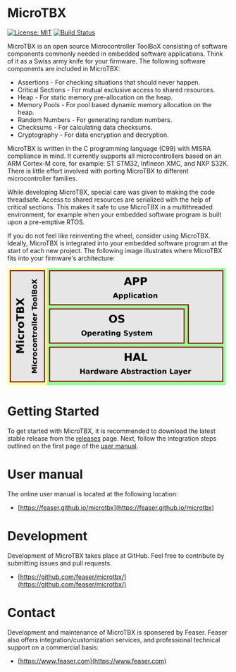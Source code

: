 # MicroTBX
[![License: MIT](https://img.shields.io/badge/License-MIT-yellow.svg)](https://opensource.org/licenses/MIT)
[![Build Status](https://travis-ci.com/feaser/microtbx.svg?branch=master)](https://travis-ci.com/feaser/microtbx)

MicroTBX is an open source Microcontroller ToolBoX consisting of software components commonly needed in embedded software applications. Think of it as a Swiss army knife for your firmware. The following software components are included in MicroTBX:

* Assertions - For checking situations that should never happen.
* Critical Sections - For mutual exclusive access to shared resources.
* Heap - For static memory pre-allocation on the heap.
* Memory Pools - For pool based dynamic memory allocation on the heap.
* Random Numbers - For generating random numbers.
* Checksums - For calculating data checksums.
* Cryptography - For data encryption and decryption.

MicroTBX is written in the C programming language (C99) with MISRA compliance in mind. It currently supports all microcontrollers based on an ARM Cortex-M core, for example: ST STM32, Infineon XMC, and NXP S32K. There is little effort involved with porting MicroTBX to different microcontroller families.

While developing MicroTBX, special care was given to making the code threadsafe. Access to shared resources are serialized with the help of critical sections. This makes it safe to use MicroTBX in a multithreaded environment, for example when your embedded software program is built upon a pre-emptive RTOS.

If you do not feel like reinventing the wheel, consider using MicroTBX. Ideally, MicroTBX is integrated into your embedded software program at the start of each new project. The following image illustrates where MicroTBX fits into your firmware's architecture:

![alt text](docs/images/software_architecture.png "Software architecture with MicroTBX")

# Getting Started

To get started with MicroTBX, it is recommended to download the latest stable release from the [releases](https://github.com/feaser/microtbx/releases/) page. Next, follow the integration steps outlined on the first page of the [user manual](https://feaser.github.io/microtbx).

# User manual

The online user manual is located at the following location:

* [https://feaser.github.io/microtbx](https://feaser.github.io/microtbx)

# Development

Development of MicroTBX takes place at GitHub. Feel free to contribute by submitting issues and pull requests.

* [https://github.com/feaser/microtbx/](https://github.com/feaser/microtbx/)

# Contact

Development and maintenance of MicroTBX is sponsered by Feaser. Feaser also offers integration/customization services, and professional technical support on a commercial basis:

* [https://www.feaser.com](https://www.feaser.com)
